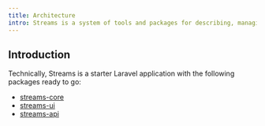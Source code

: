 ```yaml
---
title: Architecture
intro: Streams is a system of tools and packages for describing, managing, working with, accessing and building experiences upon application data for a variety of audiences.
---
```

## Introduction

Technically, Streams is a starter Laravel application with the following packages ready to go:

- [streams-core](core)
- [streams-ui](ui)
- [streams-api](api)
